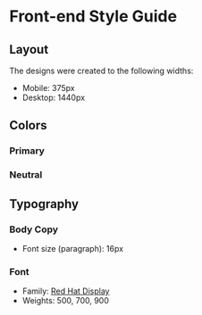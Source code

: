 # Front-end Style Guide

## Layout

The designs were created to the following widths:

- Mobile: 375px
- Desktop: 1440px

## Colors

### Primary



### Neutral



## Typography

### Body Copy

- Font size (paragraph): 16px

### Font

- Family: [Red Hat Display]()
- Weights: 500, 700, 900
